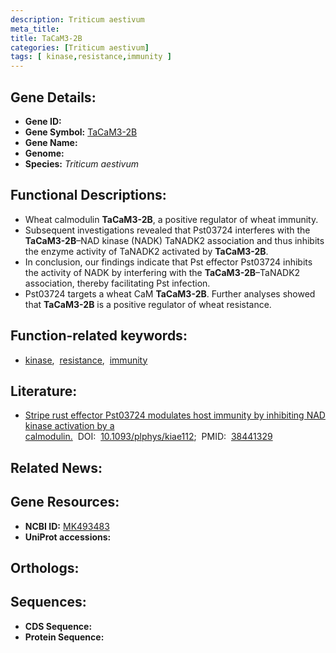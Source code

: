 ```yaml
---
description: Triticum aestivum
meta_title:
title: TaCaM3-2B
categories: [Triticum aestivum]
tags: [ kinase,resistance,immunity ]
---
```


## Gene Details:
- **Gene ID:** []()
- **Gene Symbol:** <u>TaCaM3-2B</u>
- **Gene Name:** 
- **Genome:** []()
- **Species:** *Triticum aestivum*

## Functional Descriptions:
   - Wheat calmodulin **TaCaM3-2B**, a positive regulator of wheat immunity.
   - Subsequent investigations revealed that Pst03724 interferes with the **TaCaM3-2B**–NAD kinase (NADK) TaNADK2 association and thus inhibits the enzyme activity of TaNADK2 activated by **TaCaM3-2B**.
   - In conclusion, our findings indicate that Pst effector Pst03724 inhibits the activity of NADK by interfering with the **TaCaM3-2B**–TaNADK2 association, thereby facilitating Pst infection.
   - Pst03724 targets a wheat CaM **TaCaM3-2B**. Further analyses showed that **TaCaM3-2B** is a positive regulator of wheat resistance.

## Function-related keywords:
   - [kinase](/tags/kinase/),&nbsp;&nbsp;[resistance](/tags/resistance/),&nbsp;&nbsp;[immunity](/tags/immunity/)

## Literature:
   - [Stripe rust effector Pst03724 modulates host immunity by inhibiting NAD kinase activation by a calmodulin.](https://doi.org/10.1093/plphys/kiae112)&nbsp;&nbsp;DOI:&nbsp;&nbsp;[10.1093/plphys/kiae112](https://doi.org/10.1093/plphys/kiae112);&nbsp;&nbsp;PMID:&nbsp;&nbsp;[38441329](https://pubmed.ncbi.nlm.nih.gov/38441329/)

## Related News:

## Gene Resources:
- **NCBI ID:**  [MK493483](https://www.ncbi.nlm.nih.gov/gene/?term=MK493483)
- **UniProt accessions:**  [](https://www.uniprot.org/uniprotkb//entry)

## Orthologs:

## Sequences:
- **CDS Sequence:**
- **Protein Sequence:**
